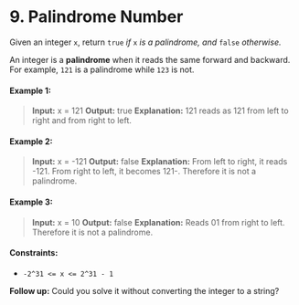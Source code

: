 # 9. Palindrome Number

Given an integer `x`, return `true` _if_ `x` _is a palindrome, and_ `false` _otherwise._

An integer is a **palindrome** when it reads the same forward and backward. For example, `121` is a palindrome while `123` is not.

#### Example 1:
> **Input:** x = 121
> **Output:** true
> **Explanation:** 121 reads as 121 from left to right and from right to left.

#### Example 2:
> **Input:** x = -121
> **Output:** false
> **Explanation:** From left to right, it reads -121. From right to left, it becomes 121-. Therefore it is not a palindrome.

#### Example 3:
> **Input:** x = 10
> **Output:** false
> **Explanation:** Reads 01 from right to left. Therefore it is not a palindrome.

#### Constraints:
- `-2^31 <= x <= 2^31 - 1`

**Follow up:** Could you solve it without converting the integer to a string?
